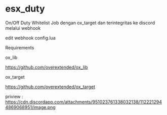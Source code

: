 # esx_duty
On/Off Duty Whitelist Job dengan ox_target dan terintegritas ke discord melalui webhook

edit webhook config.lua

Requirements

ox_lib

https://github.com/overextended/ox_lib

ox_target

https://github.com/overextended/ox_target

priview : https://cdn.discordapp.com/attachments/951023761338032138/1122212944869068951/image.png

